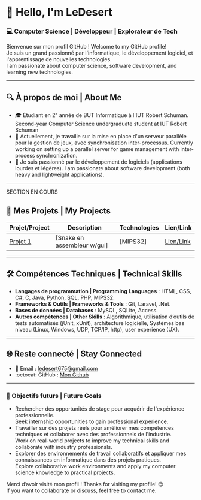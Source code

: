 # 👋 Hello, I'm LeDesert

### 💻 Computer Science | Développeur | Explorateur de Tech  

Bienvenue sur mon profil GitHub ! Welcome to my GitHub profile!  
Je suis un grand passionné par l'informatique, le développement logiciel, et l'apprentissage de nouvelles technologies.  
I am passionate about computer science, software development, and learning new technologies.  

---

## 🔍 À propos de moi | About Me

- 🎓 Étudiant en 2ᵉ année de BUT Informatique à l'IUT Robert Schuman.  
  Second-year Computer Science undergraduate student at IUT Robert Schuman
- 💼 Actuellement, je travaille sur la mise en place d'un serveur parallèle pour la gestion de jeux, avec synchronisation inter-processus.
  Currently working on setting up a parallel server for game management with inter-process synchronization.  
- 🚀 Je suis passionné par le développement de logiciels (applications lourdes et légères).
  I am passionate about software development (both heavy and lightweight applications).  

---
 SECTION EN COURS
## 📂 Mes Projets | My Projects

| Projet/Project      | Description                     | Technologies     | Lien/Link          |
|----------------------|---------------------------------|------------------|--------------------|
| [Projet 1](https://github.com/) | [Snake en assembleur w/gui] | [MIPS32] | [Lien/Link](https://github.com/LeDesert/snake-mips32) |


---


## 🛠️ Compétences Techniques | Technical Skills

- **Langages de programmation | Programming Languages** : HTML, CSS, C#, C, Java, Python, SQL, PHP, MIPS32.  
- **Frameworks & Outils | Frameworks & Tools** : Git, Laravel, .Net.  
- **Bases de données | Databases** : MySQL, SQLite, Access.  
- **Autres compétences | Other Skills** : Algorithmique, utilisation d’outils de tests automatisés (jUnit, xUnit), architecture logicielle, Systèmes bas niveau (Linux, Windows, UDP, TCP/IP, http), user experience (UX).

---

## 🌐 Reste connecté | Stay Connected

<!--- 💼 [Portfolio](https://tonsiteweb.com)  -->
- 📧 Email : [ledesert675@gmail.com](mailto:ledesert675@gmail.com)  
- :octocat: GitHub : [Mon Github](https://github.com/LeDesert)

---

### 🚀 Objectifs futurs | Future Goals

- Rechercher des opportunités de stage pour acquérir de l'expérience professionnelle.  
  Seek internship opportunities to gain professional experience.  
- Travailler sur des projets réels pour améliorer mes compétences techniques et collaborer avec des professionnels de l'industrie.  
  Work on real-world projects to improve my technical skills and collaborate with industry professionals.  
- Explorer des environnements de travail collaboratifs et appliquer mes connaissances en informatique dans des projets pratiques.  
  Explore collaborative work environments and apply my computer science knowledge to practical projects.  


Merci d’avoir visité mon profil ! Thanks for visiting my profile! 😊  
If you want to collaborate or discuss, feel free to contact me.  

